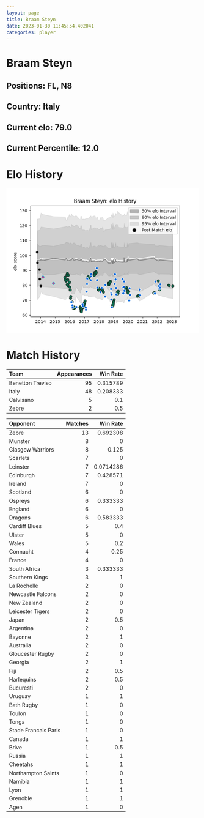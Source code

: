 ```yaml
---  
layout: page  
title: Braam Steyn  
date: 2023-01-30 11:45:54.402041  
categories: player  
---
```

# Braam Steyn

## Positions: FL, N8

## Country: Italy

## Current elo: 79.0

## Current Percentile: 12.0

# Elo History


![elo history](history_BraamSteyn.png)
# Match History


| Team             |   Appearances |   Win Rate |
|:-----------------|--------------:|-----------:|
| Benetton Treviso |            95 |   0.315789 |
| Italy            |            48 |   0.208333 |
| Calvisano        |             5 |   0.1      |
| Zebre            |             2 |   0.5      |

| Opponent             |   Matches |   Win Rate |
|:---------------------|----------:|-----------:|
| Zebre                |        13 |  0.692308  |
| Munster              |         8 |  0         |
| Glasgow Warriors     |         8 |  0.125     |
| Scarlets             |         7 |  0         |
| Leinster             |         7 |  0.0714286 |
| Edinburgh            |         7 |  0.428571  |
| Ireland              |         7 |  0         |
| Scotland             |         6 |  0         |
| Ospreys              |         6 |  0.333333  |
| England              |         6 |  0         |
| Dragons              |         6 |  0.583333  |
| Cardiff Blues        |         5 |  0.4       |
| Ulster               |         5 |  0         |
| Wales                |         5 |  0.2       |
| Connacht             |         4 |  0.25      |
| France               |         4 |  0         |
| South Africa         |         3 |  0.333333  |
| Southern Kings       |         3 |  1         |
| La Rochelle          |         2 |  0         |
| Newcastle Falcons    |         2 |  0         |
| New Zealand          |         2 |  0         |
| Leicester Tigers     |         2 |  0         |
| Japan                |         2 |  0.5       |
| Argentina            |         2 |  0         |
| Bayonne              |         2 |  1         |
| Australia            |         2 |  0         |
| Gloucester Rugby     |         2 |  0         |
| Georgia              |         2 |  1         |
| Fiji                 |         2 |  0.5       |
| Harlequins           |         2 |  0.5       |
| Bucuresti            |         2 |  0         |
| Uruguay              |         1 |  1         |
| Bath Rugby           |         1 |  0         |
| Toulon               |         1 |  0         |
| Tonga                |         1 |  0         |
| Stade Francais Paris |         1 |  0         |
| Canada               |         1 |  1         |
| Brive                |         1 |  0.5       |
| Russia               |         1 |  1         |
| Cheetahs             |         1 |  1         |
| Northampton Saints   |         1 |  0         |
| Namibia              |         1 |  1         |
| Lyon                 |         1 |  1         |
| Grenoble             |         1 |  1         |
| Agen                 |         1 |  0         |